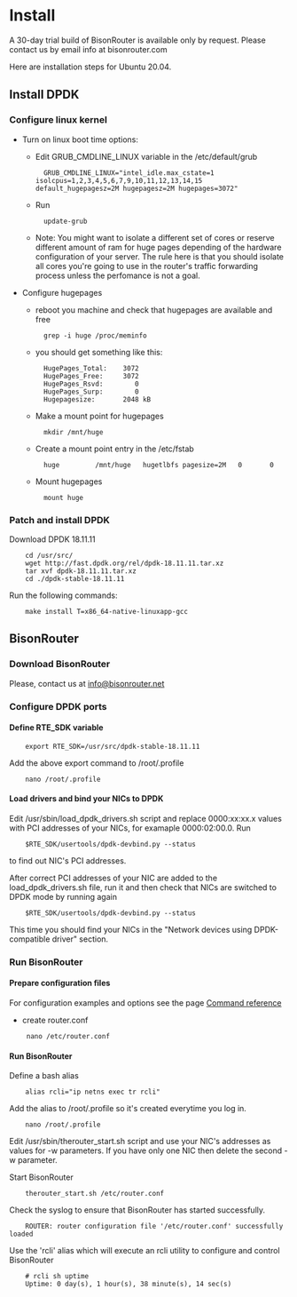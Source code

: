 # Install

A 30-day trial build of BisonRouter is available only by request.
Please contact us by email info at bisonrouter.com

Here are installation steps for Ubuntu 20.04.

## Install DPDK

### Configure linux kernel

* Turn on linux boot time options:
	- Edit GRUB_CMDLINE_LINUX variable in the /etc/default/grub

			GRUB_CMDLINE_LINUX="intel_idle.max_cstate=1 isolcpus=1,2,3,4,5,6,7,9,10,11,12,13,14,15 default_hugepagesz=2M hugepagesz=2M hugepages=3072"

	- Run

			update-grub

	- Note:
		You might want to isolate a different set of cores or reserve different amount of ram for huge pages 
		depending of the hardware configuration of your server.
		The rule here is that you should isolate all cores you're going to use in the router's traffic forwarding process unless
		the perfomance is not a goal.

* Configure hugepages

	- reboot you machine and check that hugepages are available and free

			grep -i huge /proc/meminfo

	- you should get something like this:

			HugePages_Total:    3072
			HugePages_Free:     3072
			HugePages_Rsvd:        0
			HugePages_Surp:        0
			Hugepagesize:       2048 kB

	- Make a mount point for hugepages

			mkdir /mnt/huge

	- Create a mount point entry in the /etc/fstab

			huge         /mnt/huge   hugetlbfs pagesize=2M   0       0

	- Mount hugepages

			mount huge

### Patch and install DPDK

Download DPDK 18.11.11

		cd /usr/src/
		wget http://fast.dpdk.org/rel/dpdk-18.11.11.tar.xz
		tar xvf dpdk-18.11.11.tar.xz
		cd ./dpdk-stable-18.11.11

Run the following commands:		

		make install T=x86_64-native-linuxapp-gcc

## BisonRouter

### Download BisonRouter 

 Please, contact us at info@bisonrouter.net

### Configure DPDK ports

#### Define RTE_SDK variable

		export RTE_SDK=/usr/src/dpdk-stable-18.11.11

 Add the above export command to /root/.profile
  
  		nano /root/.profile

#### Load drivers and bind your NICs to DPDK

Edit /usr/sbin/load_dpdk_drivers.sh script
and replace 0000:xx:xx.x values with PCI addresses of your NICs, for examaple 0000:02:00.0.
Run 

		$RTE_SDK/usertools/dpdk-devbind.py --status

to find out NIC's PCI addresses.

After correct PCI addresses of your NIC are added to the load_dpdk_drivers.sh file,
run it and then check that NICs are switched to DPDK mode by running again

		$RTE_SDK/usertools/dpdk-devbind.py --status

This time you should find your NICs in the "Network devices using DPDK-compatible driver" section.

### Run BisonRouter

#### Prepare configuration files

For configuration examples and options see the page <a href="/conf_options2.md">Command reference</a>

 - create router.conf

		nano /etc/router.conf

#### Run BisonRouter

  Define a bash alias

  		alias rcli="ip netns exec tr rcli"

  Add the alias to /root/.profile so it's created everytime you log in.
  
  		nano /root/.profile

  Edit /usr/sbin/therouter_start.sh script
  and use your NIC's addresses as values for -w parameters. If you have only
  one NIC then delete the second -w parameter.

  Start BisonRouter

		therouter_start.sh /etc/router.conf

  Check the syslog to ensure that BisonRouter has started successfully.

 		ROUTER: router configuration file '/etc/router.conf' successfully loaded  

  Use the 'rcli' alias which will execute an rcli utility to configure and control BisonRouter

		# rcli sh uptime
		Uptime: 0 day(s), 1 hour(s), 38 minute(s), 14 sec(s)
  

